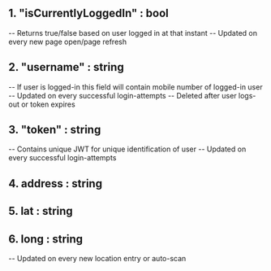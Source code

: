## 1. "isCurrentlyLoggedIn" : bool

-- Returns true/false based on user logged in at that instant
-- Updated on every new page open/page refresh

## 2. "username" : string

-- If user is logged-in this field will contain mobile number of logged-in user
-- Updated on every successful login-attempts
-- Deleted after user logs-out or token expires

## 3. "token" : string

-- Contains unique JWT for unique identification of user
-- Updated on every successful login-attempts

## 4. address : string

## 5. lat : string

## 6. long : string

-- Updated on every new location entry or auto-scan
